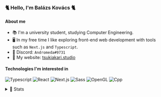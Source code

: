 ### 🐈 Hello, I'm Balázs Kovács 🐈
#### About me
- 📚 I'm a university student, studying Computer Engineering.
- 🖥️ In my free time I like exploring front-end web development with tools such as `Next.js` and `Typescript`.
- 💬 Discord: `Andromeda#9731`
- 🔗 My website: [tsukiakari.studio](https://tsukiakari.studio/)

#### Technologies I'm interested in
![Typescript](https://img.shields.io/badge/Typescript-%23282C34.svg?&style=flat-square&logo=typescript&logoColor=3178C6)
![React](https://img.shields.io/badge/-React-%23282C34?style=flat-square&logo=react)
![Next.js](https://img.shields.io/badge/-Next.js-%23282C34?style=flat-square&logo=Next.js&logoColor=#000000)
![Sass](https://img.shields.io/badge/-Sass-%23282C34?style=flat-square&logo=Sass&logoColor=#CC6699)
![OpenGL](https://img.shields.io/badge/-OpenGL-%23282C34?style=flat-square&logo=OpenGL&logoColor=#5586A4)
![Cpp](https://img.shields.io/badge/-C++-%23282C34?style=flat-square&logo=C%2B%2B&logoColor=#00599C)

<details>
  <summary>🧮 Stats</summary>
  <br/>
  <a href="https://github.com/anuraghazra/github-readme-stats"><img alt="Andromeda's top languages" src="https://github-readme-stats.vercel.app/api/top-langs/?username=andromeda08&layout=compact&theme=graywhite&hide=css" /></a>
</details
